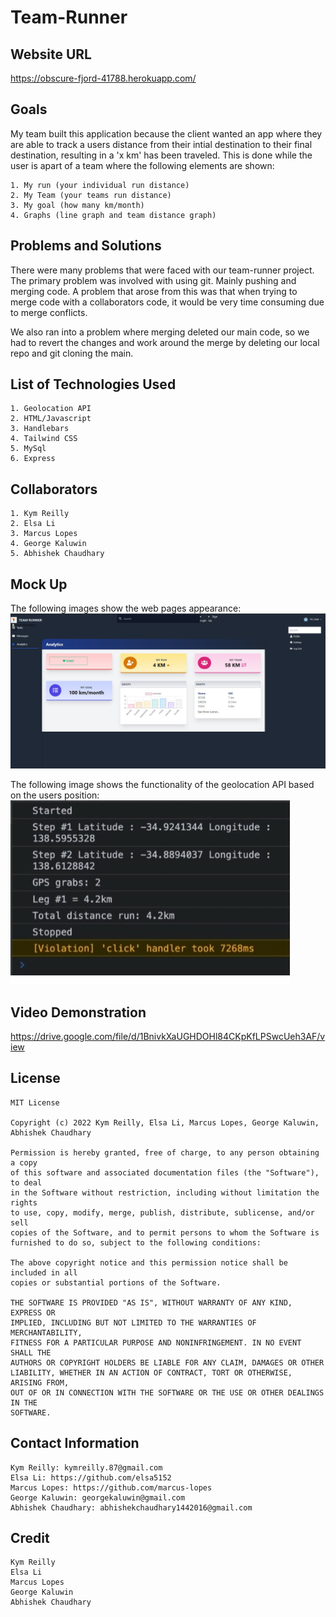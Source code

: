 # Team-Runner

## Website URL
https://obscure-fjord-41788.herokuapp.com/


## Goals
My team built this application because the client wanted an app where they are able to track a users distance from their intial destination to their final destination, resulting in a 'x km' has been traveled. This is done while the user is apart of a team where the following elements are shown:

```
1. My run (your individual run distance)
2. My Team (your teams run distance)
3. My goal (how many km/month)
4. Graphs (line graph and team distance graph)
```


## Problems and Solutions
There were many problems that were faced with our team-runner project. The primary problem was involved with using git. Mainly  pushing and merging code. A problem that arose from this was that when trying to merge code with a collaborators code, it would be very time consuming due to merge conflicts. 

We also ran into a problem where merging deleted our main code, so we had to revert the changes and work around the merge by deleting our local repo and git cloning the main. 



## List of Technologies Used
```
1. Geolocation API
2. HTML/Javascript
3. Handlebars
4. Tailwind CSS
5. MySql
6. Express
```

## Collaborators
```
1. Kym Reilly
2. Elsa Li
3. Marcus Lopes
4. George Kaluwin
5. Abhishek Chaudhary
```

## Mock Up
The following images show the web pages appearance:
![home page](./Images/mock%20up.jpg)

The following image shows the functionality of the geolocation API based on the users position:
![function](./Images/functionality.jpg)

## Video Demonstration
https://drive.google.com/file/d/1BnivkXaUGHDOHl84CKpKfLPSwcUeh3AF/view


## License
	MIT License

	Copyright (c) 2022 Kym Reilly, Elsa Li, Marcus Lopes, George Kaluwin, Abhishek Chaudhary

	Permission is hereby granted, free of charge, to any person obtaining a copy
	of this software and associated documentation files (the "Software"), to deal
	in the Software without restriction, including without limitation the rights
	to use, copy, modify, merge, publish, distribute, sublicense, and/or sell
	copies of the Software, and to permit persons to whom the Software is
	furnished to do so, subject to the following conditions:

	The above copyright notice and this permission notice shall be included in all
	copies or substantial portions of the Software.

	THE SOFTWARE IS PROVIDED "AS IS", WITHOUT WARRANTY OF ANY KIND, EXPRESS OR
	IMPLIED, INCLUDING BUT NOT LIMITED TO THE WARRANTIES OF MERCHANTABILITY,
	FITNESS FOR A PARTICULAR PURPOSE AND NONINFRINGEMENT. IN NO EVENT SHALL THE
	AUTHORS OR COPYRIGHT HOLDERS BE LIABLE FOR ANY CLAIM, DAMAGES OR OTHER
	LIABILITY, WHETHER IN AN ACTION OF CONTRACT, TORT OR OTHERWISE, ARISING FROM,
	OUT OF OR IN CONNECTION WITH THE SOFTWARE OR THE USE OR OTHER DEALINGS IN THE
	SOFTWARE.

## Contact Information
	Kym Reilly: kymreilly.87@gmail.com
	Elsa Li: https://github.com/elsa5152
	Marcus Lopes: https://github.com/marcus-lopes
	George Kaluwin: georgekaluwin@gmail.com
	Abhishek Chaudhary: abhishekchaudhary1442016@gmail.com
	
## Credit
    Kym Reilly
	Elsa Li
	Marcus Lopes
	George Kaluwin
	Abhishek Chaudhary